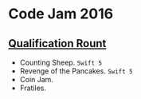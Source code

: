 # Code Jam 2016

## [Qualification Rount](https://codingcompetitions.withgoogle.com/codejam/round/0000000000201bee)
- Counting Sheep. `Swift 5`
- Revenge of the Pancakes. `Swift 5`
- Coin Jam.
- Fratiles.
